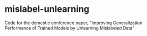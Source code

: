 # mislabel-unlearning
Code for the domestic conference paper, "Improving Generalization Performance of Trained Models by Unlearning Mislabeled Data"
